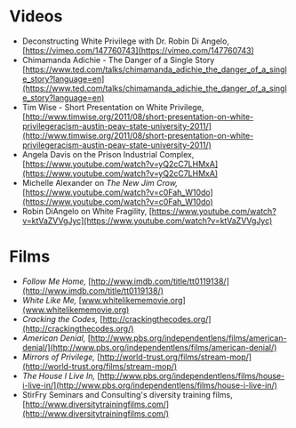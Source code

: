 # Videos

* Deconstructing White Privilege with Dr. Robin Di Angelo, [https://vimeo.com/147760743](https://vimeo.com/147760743)
* Chimamanda Adichie - The Danger of a Single Story [https://www.ted.com/talks/chimamanda_adichie_the_danger_of_a_single_story?language=en](https://www.ted.com/talks/chimamanda_adichie_the_danger_of_a_single_story?language=en)
* Tim Wise - Short Presentation on White Privilege, [http://www.timwise.org/2011/08/short-presentation-on-white-privilegeracism-austin-peay-state-university-2011/](http://www.timwise.org/2011/08/short-presentation-on-white-privilegeracism-austin-peay-state-university-2011/)
* Angela Davis on the Prison Industrial Complex, [https://www.youtube.com/watch?v=yQ2cC7LHMxA](https://www.youtube.com/watch?v=yQ2cC7LHMxA)
* Michelle Alexander on *The New Jim Crow,* [https://www.youtube.com/watch?v=c0Fah_W10do](https://www.youtube.com/watch?v=c0Fah_W10do)
* Robin DiAngelo on White Fragility, [https://www.youtube.com/watch?v=ktVaZVVgJyc](https://www.youtube.com/watch?v=ktVaZVVgJyc)


# Films
* *Follow Me Home,* [http://www.imdb.com/title/tt0119138/](http://www.imdb.com/title/tt0119138/)
* *White Like Me,* [www.whitelikememovie.org](www.whitelikememovie.org)
* *Cracking the Codes,* [http://crackingthecodes.org/](http://crackingthecodes.org/)
* *American Denial,* [http://www.pbs.org/independentlens/films/american-denial/](http://www.pbs.org/independentlens/films/american-denial/)
* *Mirrors of Privilege,* [http://world-trust.org/films/stream-mop/](http://world-trust.org/films/stream-mop/)
* *The House I Live In,* [http://www.pbs.org/independentlens/films/house-i-live-in/](http://www.pbs.org/independentlens/films/house-i-live-in/)
* StirFry Seminars and Consulting's diversity training films, [http://www.diversitytrainingfilms.com/](http://www.diversitytrainingfilms.com/)



